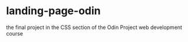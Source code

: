 # landing-page-odin
the final project in the CSS section of the Odin Project web development course
